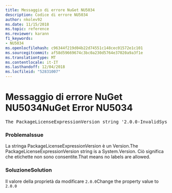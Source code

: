 ```yaml
---
title: Messaggio di errore NuGet NU5034
description: Codice di errore NU5034
author: nkolev92
ms.date: 11/15/2018
ms.topic: reference
ms.reviewer: karann
f1_keywords:
- NU5034
ms.openlocfilehash: c96344f219d04b22d74551c148cec01572e1c101
ms.sourcegitcommit: af58d59669674c3bc0a230d5764e37020a9a3f1e
ms.translationtype: MT
ms.contentlocale: it-IT
ms.lasthandoff: 12/04/2018
ms.locfileid: "52831007"
---
```

# <a name="nuget-error-nu5034"></a><span data-ttu-id="8d7f7-103">Messaggio di errore NuGet NU5034</span><span class="sxs-lookup"><span data-stu-id="8d7f7-103">NuGet Error NU5034</span></span>
<pre>The PackageLicenseExpressionVersion string '2.0.0-InvalidSystemVersion' is not a valid version.</pre>

### <a name="issue"></a><span data-ttu-id="8d7f7-104">Problema</span><span class="sxs-lookup"><span data-stu-id="8d7f7-104">Issue</span></span>

<span data-ttu-id="8d7f7-105">La stringa PackageLicenseExpressionVersion è un Version.</span><span class="sxs-lookup"><span data-stu-id="8d7f7-105">The PackageLicenseExpressionVersion string is a System.Version.</span></span> <span data-ttu-id="8d7f7-106">Ciò significa che etichette non sono consentite.</span><span class="sxs-lookup"><span data-stu-id="8d7f7-106">That means no labels are allowed.</span></span>

### <a name="solution"></a><span data-ttu-id="8d7f7-107">Soluzione</span><span class="sxs-lookup"><span data-stu-id="8d7f7-107">Solution</span></span>

<span data-ttu-id="8d7f7-108">Il valore della proprietà da modificare `2.0.0`</span><span class="sxs-lookup"><span data-stu-id="8d7f7-108">Change the property value to `2.0.0`</span></span>
